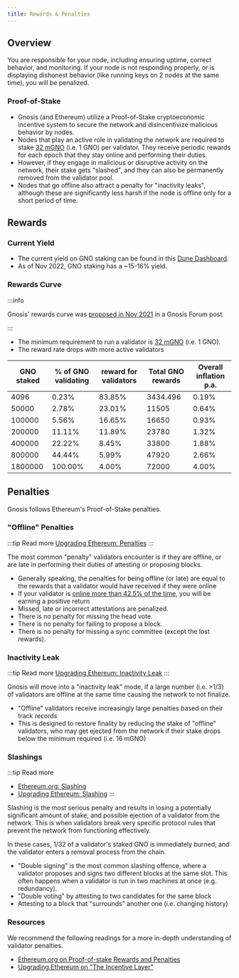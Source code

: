 ```yaml
---
title: Rewards & Penalties
---
```


## Overview

You are responsible for your node, including ensuring uptime, correct behavior, and monitoring. If your node is not responding properly, or is displaying dishonest behavior (like running keys on 2 nodes at the same time), you will be penalized.

### Proof-of-Stake
- Gnosis (and Ethereum) utilize a Proof-of-Stake cryptoeconomic incentive system to secure the network and disincentivize malicious behavior by nodes. 
- Nodes that play an active role in validating the network are required to stake [32 mGNO](../about/tokens/gno.md) (i.e. 1 GNO) per validator. They receive periodic rewards for each epoch that they stay online and performing their duties. 
- However, if they engage in malicious or disruptive activity on the network, their stake gets "slashed", and they can also be permanently removed from the validator pool. 
- Nodes that go offline also attract a penalty for "inactivity leaks", although these are significantly less harsh if the node is offline only for a short period of time. 

## Rewards
### Current Yield

- The current yield on GNO staking can be found in this [Dune Dashboard](https://dune.xyz/maxaleks/Gnosis-Beacon-Chain-\(Deposits\)). 
- As of Nov 2022, GNO staking has a ~15-16% yield. 

### Rewards Curve

:::info

Gnosis' rewards curve was [proposed in Nov 2021](https://forum.gnosis.io/t/launch-parameters-for-gnosis-beacon-chain-gbc/2200) in a Gnosis Forum post. 

:::

- The minimum requirement to run a validator is [32 mGNO](/about/tokens/gno) (i.e. 1 GNO).  
- The reward rate drops with more active validators

| GNO staked | % of GNO validating | reward for validators | Total GNO rewards | Overall inflation p.a. |
| ---------- | ------------------- | --------------------- | ----------------- | ---------------------- |
| 4096       | 0.23%               | 83.85%                | 3434.496          | 0.19%                  |
| 50000      | 2.78%               | 23.01%                | 11505             | 0.64%                  |
| 100000     | 5.56%               | 16.65%                | 16650             | 0.93%                  |
| 200000     | 11.11%              | 11.89%                | 23780             | 1.32%                  |
| 400000     | 22.22%              | 8.45%                 | 33800             | 1.88%                  |
| 800000     | 44.44%              | 5.99%                 | 47920             | 2.66%                  |
| 1800000    | 100.00%             | 4.00%                 | 72000             | 4.00%                  |

## Penalties

Gnosis follows Ethereum's Proof-of-Stake penalties.

### "Offline" Penalties

:::tip Read more
[Upgrading Ethereum: Penalties](https://eth2book.info/bellatrix/part2/incentives/penalties/) 
:::

The most common "penalty" validators encounter is if they are offline, or are late in performing their duties of attesting or proposing blocks. 

- Generally speaking, the penalties for being offline (or late) are equal to the rewards that a validator would have received if they were online
- If your validator is [online more than 42.5% of the time](https://eth2book.info/bellatrix/part2/incentives/penalties/#attestation-penalties), you will be earning a positive return
- Missed, late or incorrect attestations are penalized.
- There is no penalty for missing the head vote.
- There is no penalty for failing to propose a block.
- There is no penalty for missing a sync committee (except the lost rewards).
### Inactivity Leak

:::tip Read more
[Upgrading Ethereum: Inactivity Leak](https://eth2book.info/bellatrix/part2/incentives/inactivity/)
:::

Gnosis will move into a "inactivity leak" mode, if a large number (i.e. >1/3) of validators are offline at the same time causing the network to not finalize. 

- "Offline" validators receive increasingly large penalties based on their track records
- This is designed to restore finality by reducing the stake of "offline" validators, who may get ejected from the network if their stake drops below the minimum required (i.e. 16 mGNO)
### Slashings

:::tip Read more
- [Ethereum.org: Slashing](https://ethereum.org/en/developers/docs/consensus-mechanisms/pos/rewards-and-penalties/#slashing)
- [Upgrading Ethereum: Slashing](https://eth2book.info/bellatrix/part2/incentives/slashing/)
:::

Slashing is the most serious penalty and results in losing a potentially significant amount of stake, and possible ejection of a validator from the network. This is when validators break very specific protocol rules that prevent the network from functioning effectively. 

In these cases, 1/32 of a validator's staked GNO is immediately burned, and the validator enters a removal process from the chain. 

- "Double signing" is the most common slashing offence, where a validator proposes and signs two different blocks at the same slot. This often happens when a validator is run in two machines at once (e.g. redundancy). 
- "Double voting" by attesting to two candidates for the same block
- Attesting to a block that "surrounds" another one (i.e. changing history)

### Resources

We recommend the following readings for a more in-depth understanding of validator penalties. 

- [Ethereum.org on Proof-of-stake Rewards and Penalties](https://ethereum.org/en/developers/docs/consensus-mechanisms/pos/rewards-and-penalties/)
- [Upgrading Ethereum on "The Incentive Layer"](https://eth2book.info/bellatrix/part2/incentives/)